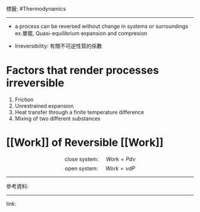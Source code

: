 標籤: #Thermodynamics 

---

- a process can be reversed without change in systems or surroundings
ex.單擺, Quasi-equilibrium expansion and compresion

- Irreversibility: 有關不可逆性質的係數

# Factors that render processes irreversible

1. Friction
2. Unrestrained expansion
3. Heat transfer through a finite temperature difference
4. Mixing of two different substances

# [[Work]] of Reversible [[Work]]

$$\text{ close system: }\quad Work = Pd\nu$$
$$\text{ open system: }\quad Work = \nu dP$$

---

參考資料:



---

link:

